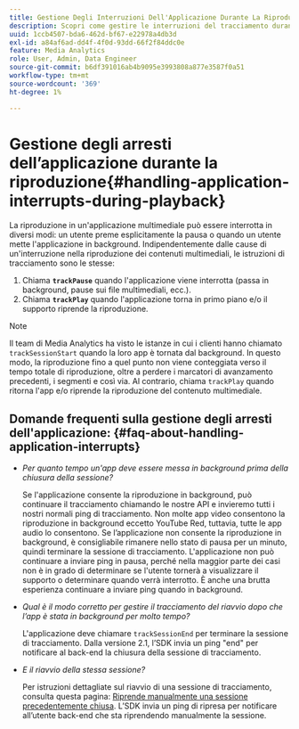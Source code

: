 ```yaml
---
title: Gestione Degli Interruzioni Dell'Applicazione Durante La Riproduzione
description: Scopri come gestire le interruzioni del tracciamento durante la riproduzione di contenuti multimediali.
uuid: 1ccb4507-bda6-462d-bf67-e22978a4db3d
exl-id: a84af6ad-dd4f-4f0d-93dd-66f2f84ddc0e
feature: Media Analytics
role: User, Admin, Data Engineer
source-git-commit: b6df391016ab4b9095e3993808a877e3587f0a51
workflow-type: tm+mt
source-wordcount: '369'
ht-degree: 1%

---
```


# Gestione degli arresti dell’applicazione durante la riproduzione{#handling-application-interrupts-during-playback}

La riproduzione in un&#39;applicazione multimediale può essere interrotta in diversi modi: un utente preme esplicitamente la pausa o quando un utente mette l&#39;applicazione in background. Indipendentemente dalle cause di un&#39;interruzione nella riproduzione dei contenuti multimediali, le istruzioni di tracciamento sono le stesse:

1. Chiama **`trackPause`** quando l&#39;applicazione viene interrotta (passa in background, pause sui file multimediali, ecc.).
1. Chiama **`trackPlay`** quando l&#39;applicazione torna in primo piano e/o il supporto riprende la riproduzione.

>[!NOTE]
>
>Il team di Media Analytics ha visto le istanze in cui i clienti hanno chiamato `trackSessionStart` quando la loro app è tornata dal background. In questo modo, la riproduzione fino a quel punto non viene conteggiata verso il tempo totale di riproduzione, oltre a perdere i marcatori di avanzamento precedenti, i segmenti e così via. Al contrario, chiama `trackPlay` quando ritorna l&#39;app e/o riprende la riproduzione del contenuto multimediale.

## Domande frequenti sulla gestione degli arresti dell&#39;applicazione: {#faq-about-handling-application-interrupts}

* _Per quanto tempo un&#39;app deve essere messa in background prima della chiusura della sessione?_

   Se l&#39;applicazione consente la riproduzione in background, può continuare il tracciamento chiamando le nostre API e invieremo tutti i nostri normali ping di tracciamento. Non molte app video consentono la riproduzione in background eccetto YouTube Red, tuttavia, tutte le app audio lo consentono. Se l’applicazione non consente la riproduzione in background, è consigliabile rimanere nello stato di pausa per un minuto, quindi terminare la sessione di tracciamento. L&#39;applicazione non può continuare a inviare ping in pausa, perché nella maggior parte dei casi non è in grado di determinare se l&#39;utente tornerà a visualizzare il supporto o determinare quando verrà interrotto. È anche una brutta esperienza continuare a inviare ping quando in background.

* _Qual è il modo corretto per gestire il tracciamento del riavvio dopo che l’app è stata in background per molto tempo?_

   L&#39;applicazione deve chiamare `trackSessionEnd` per terminare la sessione di tracciamento. Dalla versione 2.1, l’SDK invia un ping &quot;end&quot; per notificare al back-end la chiusura della sessione di tracciamento.

* _E il riavvio della stessa sessione?_

   Per istruzioni dettagliate sul riavvio di una sessione di tracciamento, consulta questa pagina: [Riprende manualmente una sessione precedentemente chiusa](/help/sdk-implement/cookbook/resuming-inactive.md). L’SDK invia un ping di ripresa per notificare all’utente back-end che sta riprendendo manualmente la sessione.
